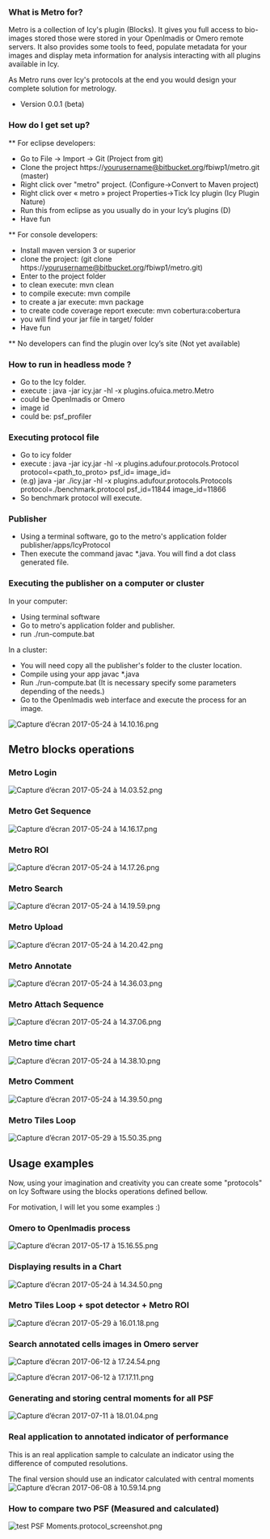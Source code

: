 ### What is Metro for?

Metro is a collection of Icy's plugin (Blocks).
It gives you full access to bio-images stored those were stored in your OpenImadis or 
Omero remote servers.
It also provides some tools to feed, populate metadata for your images and display
meta information for analysis interacting with all plugins available in Icy.

As Metro runs over Icy's protocols at the end you would design your complete solution for metrology.

* Version 0.0.1 (beta)

### How do I get set up?

** For eclipse developers:

* Go to File -> Import -> Git (Project from git)
* Clone the project https://yourusername@bitbucket.org/fbiwp1/metro.git (master)
* Right click over "metro" project. (Configure->Convert to Maven project)
* Right click over « metro » project Properties->Tick Icy plugin (Icy Plugin Nature)
* Run this from eclipse as you usually do in your Icy’s plugins (D)
* Have fun

** For console developers: 

* Install maven version 3 or superior
* clone the project: (git clone https://yourusername@bitbucket.org/fbiwp1/metro.git)
* Enter to the project folder
* to clean execute: mvn clean
* to compile execute: mvn compile
* to create a jar execute: mvn package
* to create code coverage report execute: mvn cobertura:cobertura
* you will find your jar file in target/ folder
* Have fun

** No developers can find the plugin over Icy’s site (Not yet available)

### How to run in headless mode ?

* Go to the Icy folder.
* execute : java -jar icy.jar -hl -x plugins.ofuica.metro.Metro <serverDriver> <guid> <protocolProcess>
* <serverDriver> could be OpenImadis or Omero
* <guid> image id
* <protocolProcess> could be: psf_profiler

### Executing protocol file

* Go to icy folder
* execute : java -jar icy.jar -hl -x plugins.adufour.protocols.Protocol protocol=<path_to_proto> psf_id=<psf id> image_id=<image id>
* (e.g) java -jar ./icy.jar -hl -x plugins.adufour.protocols.Protocols protocol=./benchmark.protocol psf_id=11844 image_id=11866
* So benchmark protocol will execute.

### Publisher

* Using a terminal software, go to the metro's application folder publisher/apps/IcyProtocol
* Then execute the command javac *.java. You will find a dot class generated file.

### Executing the publisher on a computer or cluster

In your computer:

* Using terminal software
* Go to metro's application folder and publisher.
* run ./run-compute.bat

In a cluster:

* You will need copy all the publisher's folder to the cluster location.
* Compile using your app javac *.java
* Run ./run-compute.bat (It is necessary specify some parameters depending of the needs.)
* Go to the OpenImadis web interface and execute the process for an image.

![Capture d’écran 2017-05-24 à 14.10.16.png](https://bitbucket.org/repo/epEBxB/images/736063935-Capture%20d%E2%80%99e%CC%81cran%202017-05-24%20a%CC%80%2014.10.16.png)

## Metro blocks operations

### Metro Login

![Capture d’écran 2017-05-24 à 14.03.52.png](https://bitbucket.org/repo/epEBxB/images/2816409166-Capture%20d%E2%80%99e%CC%81cran%202017-05-24%20a%CC%80%2014.03.52.png)

### Metro Get Sequence

![Capture d’écran 2017-05-24 à 14.16.17.png](https://bitbucket.org/repo/epEBxB/images/680456197-Capture%20d%E2%80%99e%CC%81cran%202017-05-24%20a%CC%80%2014.16.17.png)

### Metro ROI
![Capture d’écran 2017-05-24 à 14.17.26.png](https://bitbucket.org/repo/epEBxB/images/3058877014-Capture%20d%E2%80%99e%CC%81cran%202017-05-24%20a%CC%80%2014.17.26.png)

### Metro Search

![Capture d’écran 2017-05-24 à 14.19.59.png](https://bitbucket.org/repo/epEBxB/images/362850631-Capture%20d%E2%80%99e%CC%81cran%202017-05-24%20a%CC%80%2014.19.59.png)

### Metro Upload

![Capture d’écran 2017-05-24 à 14.20.42.png](https://bitbucket.org/repo/epEBxB/images/691247429-Capture%20d%E2%80%99e%CC%81cran%202017-05-24%20a%CC%80%2014.20.42.png)

### Metro Annotate

![Capture d’écran 2017-05-24 à 14.36.03.png](https://bitbucket.org/repo/epEBxB/images/737682286-Capture%20d%E2%80%99e%CC%81cran%202017-05-24%20a%CC%80%2014.36.03.png) 

### Metro Attach Sequence

![Capture d’écran 2017-05-24 à 14.37.06.png](https://bitbucket.org/repo/epEBxB/images/2821291729-Capture%20d%E2%80%99e%CC%81cran%202017-05-24%20a%CC%80%2014.37.06.png)

### Metro time chart

![Capture d’écran 2017-05-24 à 14.38.10.png](https://github.com/PerrineGilloteaux/FBIWP1_IPDM/raw/master/metro/images/105636929-Capture%2520d%E2%80%99e%CC%81cran%25202017-05-24%2520a%CC%80%252014.38.10.png)

### Metro Comment

![Capture d’écran 2017-05-24 à 14.39.50.png](https://bitbucket.org/repo/epEBxB/images/241097863-Capture%20d%E2%80%99e%CC%81cran%202017-05-24%20a%CC%80%2014.39.50.png)

### Metro Tiles Loop 

![Capture d’écran 2017-05-29 à 15.50.35.png](https://bitbucket.org/repo/epEBxB/images/3048115218-Capture%20d%E2%80%99e%CC%81cran%202017-05-29%20a%CC%80%2015.50.35.png)

## Usage examples

Now, using your imagination and creativity you can create some "protocols" on Icy Software using the blocks operations defined bellow. 

For motivation, I will let you some examples :)

### Omero to OpenImadis process

![Capture d’écran 2017-05-17 à 15.16.55.png](https://bitbucket.org/repo/epEBxB/images/2326035168-Capture%20d%E2%80%99e%CC%81cran%202017-05-17%20a%CC%80%2015.16.55.png)

### Displaying results in a Chart

![Capture d’écran 2017-05-24 à 14.34.50.png](https://bitbucket.org/repo/epEBxB/images/1812777273-Capture%20d%E2%80%99e%CC%81cran%202017-05-24%20a%CC%80%2014.34.50.png)

### Metro Tiles Loop + spot detector + Metro ROI

![Capture d’écran 2017-05-29 à 16.01.18.png](https://bitbucket.org/repo/epEBxB/images/3273943544-Capture%20d%E2%80%99e%CC%81cran%202017-05-29%20a%CC%80%2016.01.18.png)

### Search annotated cells images in Omero server

![Capture d’écran 2017-06-12 à 17.24.54.png](https://bitbucket.org/repo/epEBxB/images/1086801721-Capture%20d%E2%80%99e%CC%81cran%202017-06-12%20a%CC%80%2017.24.54.png)

![Capture d’écran 2017-06-12 à 17.17.11.png](https://bitbucket.org/repo/epEBxB/images/1582456220-Capture%20d%E2%80%99e%CC%81cran%202017-06-12%20a%CC%80%2017.17.11.png)


### Generating and storing central moments for all PSF

![Capture d’écran 2017-07-11 à 18.01.04.png](https://bitbucket.org/repo/epEBxB/images/233061413-Capture%20d%E2%80%99e%CC%81cran%202017-07-11%20a%CC%80%2018.01.04.png)


### Real application to annotated indicator of performance
This is an real application sample to calculate an indicator using the difference of computed resolutions.

The final version should use an indicator calculated with central moments
![Capture d’écran 2017-06-08 à 10.59.14.png](https://bitbucket.org/repo/epEBxB/images/1273009748-Capture%20d%E2%80%99e%CC%81cran%202017-06-08%20a%CC%80%2010.59.14.png)

### How to compare two PSF (Measured and calculated)

![test PSF Moments.protocol_screenshot.png](http://hft.io/psf_moments.png)

